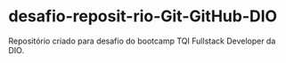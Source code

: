 # desafio-reposit-rio-Git-GitHub-DIO
Repositório criado para desafio do bootcamp TQI Fullstack Developer da DIO.
